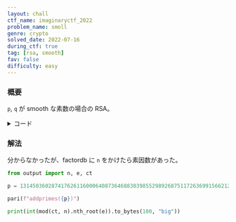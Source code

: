 ```yaml
---
layout: chall
ctf_name: imaginaryctf_2022
problem_name: smoll
genre: crypto
solved_date: 2022-07-16
during_ctf: true
tag: [rsa, smooth]
fav: false
difficulty: easy
---
```


### 概要

`p`, `q` が smooth な素数の場合の RSA。

<details><summary>コード</summary>

```py
from secret import p, q
from sage.all import factor

for r in [p, q]:
    for s, _ in factor(r - 1):
        assert int(s).bit_length() <= 20

n = p * q
e = 0x10001

with open("flag.txt", "rb") as f:
    flag = int.from_bytes(f.read().strip(), "big")
assert flag < n

ct = pow(flag, e, n)
print(f"{n = }")
print(f"{e = }")
print(f"{ct = }")
```

</details>


### 解法

分からなかったが、factordb に `n` をかけたら素因数があった。

```py
from output import n, e, ct

p = 1314503602874176261160006408736468830398552989268751172636991566212261500942084902638924872933455766527167138778836649666000256787470232570894174402457567851267

pari(f"addprimes({p})")

print(int(mod(ct, n).nth_root(e)).to_bytes(100, "big"))
```

